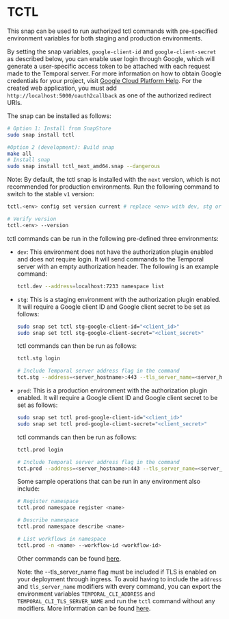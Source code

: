 # TCTL

This snap can be used to run authorized tctl commands with pre-specified
environment variables for both staging and production environments.

By setting the snap variables, `google-client-id` and `google-client-secret` as
described below, you can enable user login through Google, which will generate a
user-specific access token to be attached with each request made to the Temporal
server. For more information on how to obtain Google credentials for your
project, visit
[Google Cloud Platform Help](https://support.google.com/cloud/answer/6158849?hl=en#zippy=%2Cnative-applications%2Cdesktop-apps).
For the created web application, you must add
`http://localhost:5000/oauth2callback` as one of the authorized redirect URIs.

The snap can be installed as follows:

```bash
# Option 1: Install from SnapStore
sudo snap install tctl

#Option 2 (development): Build snap
make all
# Install snap
sudo snap install tctl_next_amd64.snap --dangerous
```

Note: By default, the tctl snap is installed with the `next` version, which is
not recommended for production environments. Run the following command to switch
to the stable `v1` version:

```bash
tctl.<env> config set version current # replace <env> with dev, stg or prod

# Verify version
tctl.<env> --version
```

tctl commands can be run in the following pre-defined three environments:

- `dev`: This environment does not have the authorization plugin enabled and
  does not require login. It will send commands to the Temporal server with an
  empty authorization header. The following is an example command:

  ```bash
  tctl.dev --address=localhost:7233 namespace list
  ```

- `stg`: This is a staging environment with the authorization plugin enabled. It
  will require a Google client ID and Google client secret to be set as follows:

  ```bash
  sudo snap set tctl stg-google-client-id="<client_id>"
  sudo snap set tctl stg-google-client-secret="<client_secret>"
  ```

  tctl commands can then be run as follows:

  ```bash
  tctl.stg login

  # Include Temporal server address flag in the command
  tct.stg --address=<server_hostname>:443 --tls_server_name=<server_hostname> namespace list
  ```

- `prod`: This is a production environment with the authorization plugin
  enabled. It will require a Google client ID and Google client secret to be set
  as follows:

  ```bash
  sudo snap set tctl prod-google-client-id="<client_id>"
  sudo snap set tctl prod-google-client-secret="<client_secret>"
  ```

  tctl commands can then be run as follows:

  ```bash
  tctl.prod login

  # Include Temporal server address flag in the command
  tct.prod --address=<server_hostname>:443 --tls_server_name=<server_hostname> namespace list
  ```

  Some sample operations that can be run in any environment also include:

  ```bash
  # Register namespace
  tctl.prod namespace register <name>

  # Describe namespace
  tctl.prod namespace describe <name>

  # List workflows in namespace
  tctl.prod -n <name> --workflow-id <workflow-id>
  ```

  Other commands can be found [here](https://docs.temporal.io/tctl-v1).

  Note: the --tls_server_name flag must be included if TLS is enabled on your
  deployment through ingress. To avoid having to include the `address` and
  `tls_server_name` modifiers with every command, you can export the environment
  variables `TEMPORAL_CLI_ADDRESS` and `TEMPORAL_CLI_TLS_SERVER_NAME` and run
  the `tctl` command without any modifiers. More information can be found
  [here](https://docs.temporal.io/tctl-v1#environment-variables).
